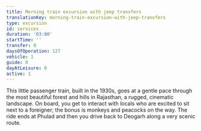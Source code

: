 ```yaml
---
title: Morning train excursion with jeep transfers
translationKey: morning-train-excursion-with-jeep-transfers
type: excursion
id: services
duration: '03:00'
startTime: ''
transfer: 0
daysOfOperation: 127
vehicle: 1
guide: 0
dayAtLeisure: 0
active: 1
---
```

This little passenger train, built in the 1930s, goes at a gentle pace through the most beautiful forest and hills in Rajasthan, a rugged, cinematic landscape. On board, you get to interact with locals who are excited to sit next to a foreigner; the bonus is monkeys and peacocks on the way. The ride ends at Phulad and then you drive back to Deogarh along a very scenic route.